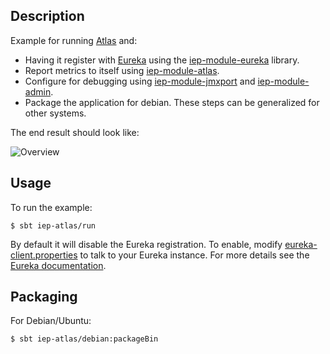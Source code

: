 
## Description

Example for running [Atlas](https://github.com/Netflix/atlas/) and:

* Having it register with [Eureka](https://github.com/Netflix/eureka/) using the
    [iep-module-eureka](https://github.com/Netflix/iep/tree/master/iep-module-eureka)
    library.
* Report metrics to itself using
    [iep-module-atlas](https://github.com/Netflix/iep/tree/master/iep-module-atlas).
* Configure for debugging using
    [iep-module-jmxport](https://github.com/Netflix/iep/tree/master/iep-module-jmxport) and
    [iep-module-admin](https://github.com/Netflix/iep/tree/master/iep-module-admin).
* Package the application for debian. These steps can be generalized for other
    systems.

The end result should look like:

![Overview](images/overview.png)

## Usage

To run the example:

```
$ sbt iep-atlas/run
```

By default it will disable the Eureka registration. To enable, modify
[eureka-client.properties][eureka-config] to talk to your Eureka instance. For
more details see the [Eureka documentation][eureka-docs].

[eureka-config]: https://github.com/Netflix-Skunkworks/iep-apps/blob/master/iep-atlas/src/main/resources/eureka-client.properties
[eureka-docs]: https://github.com/Netflix/eureka/wiki/Configuring-Eureka

## Packaging

For Debian/Ubuntu:

```
$ sbt iep-atlas/debian:packageBin
```
